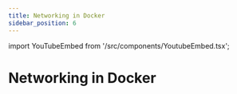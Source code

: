 ```yaml
---
title: Networking in Docker
sidebar_position: 6
---
```


import YouTubeEmbed from '/src/components/YoutubeEmbed.tsx';

# Networking in Docker

<YouTubeEmbed videoId="xjkipOwRF6E" />


